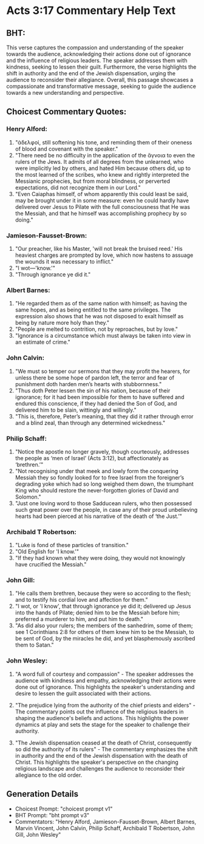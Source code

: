 # Acts 3:17 Commentary Help Text

## BHT:
This verse captures the compassion and understanding of the speaker towards the audience, acknowledging their actions done out of ignorance and the influence of religious leaders. The speaker addresses them with kindness, seeking to lessen their guilt. Furthermore, the verse highlights the shift in authority and the end of the Jewish dispensation, urging the audience to reconsider their allegiance. Overall, this passage showcases a compassionate and transformative message, seeking to guide the audience towards a new understanding and perspective.

## Choicest Commentary Quotes:
### Henry Alford:
1. "ἀδελφοί, still softening his tone, and reminding them of their oneness of blood and covenant with the speaker."
2. "There need be no difficulty in the application of the ἄγνοια to even the rulers of the Jews. It admits of all degrees from the unlearned, who were implicitly led by others, and hated Him because others did, up to the most learned of the scribes, who knew and rightly interpreted the Messianic prophecies, but from moral blindness, or perverted expectations, did not recognize them in our Lord."
3. "Even Caiaphas himself, of whom apparently this could least be said, may be brought under it in some measure: even he could hardly have delivered over Jesus to Pilate with the full consciousness that He was the Messiah, and that he himself was accomplishing prophecy by so doing."

### Jamieson-Fausset-Brown:
1. "Our preacher, like his Master, 'will not break the bruised reed.' His heaviest charges are prompted by love, which now hastens to assuage the wounds it was necessary to inflict." 
2. "I wot—'know.'"
3. "Through ignorance ye did it."

### Albert Barnes:
1. "He regarded them as of the same nation with himself; as having the same hopes, and as being entitled to the same privileges. The expression also shows that he was not disposed to exalt himself as being by nature more holy than they."
2. "People are melted to contrition, not by reproaches, but by love."
3. "Ignorance is a circumstance which must always be taken into view in an estimate of crime."

### John Calvin:
1. "We must so temper our sermons that they may profit the hearers, for unless there be some hope of pardon left, the terror and fear of punishment doth harden men’s hearts with stubbornness." 
2. "Thus doth Peter lessen the sin of his nation, because of their ignorance; for it had been impossible for them to have suffered and endured this conscience, if they had denied the Son of God, and delivered him to be slain, wittingly and willingly."
3. "This is, therefore, Peter’s meaning, that they did it rather through error and a blind zeal, than through any determined wickedness."

### Philip Schaff:
1. "Notice the apostle no longer gravely, though courteously, addresses the people as ‘men of Israel’ (Acts 3:12), but affectionately as ‘brethren.’"
2. "Not recognising under that meek and lowly form the conquering Messiah they so fondly looked for to free Israel from the foreigner’s degrading yoke which had so long weighed them down, the triumphant King who should restore the never-forgotten glories of David and Solomon."
3. "Just one loving word to those Sadducean rulers, who then possessed such great power over the people, in case any of their proud unbelieving hearts had been pierced at his narrative of the death of ‘the Just.’"

### Archibald T Robertson:
1. "Luke is fond of these particles of transition."
2. "Old English for 'I know.'"
3. "If they had known what they were doing, they would not knowingly have crucified the Messiah."

### John Gill:
1. "He calls them brethren, because they were so according to the flesh; and to testify his cordial love and affection for them."
2. "I wot, or 'I know', that through ignorance ye did it; delivered up Jesus into the hands of Pilate; denied him to be the Messiah before him; preferred a murderer to him, and put him to death."
3. "As did also your rulers; the members of the sanhedrim, some of them; see 1 Corinthians 2:8 for others of them knew him to be the Messiah, to be sent of God, by the miracles he did, and yet blasphemously ascribed them to Satan."

### John Wesley:
1. "A word full of courtesy and compassion" - The speaker addresses the audience with kindness and empathy, acknowledging their actions were done out of ignorance. This highlights the speaker's understanding and desire to lessen the guilt associated with their actions.

2. "The prejudice lying from the authority of the chief priests and elders" - The commentary points out the influence of the religious leaders in shaping the audience's beliefs and actions. This highlights the power dynamics at play and sets the stage for the speaker to challenge their authority.

3. "The Jewish dispensation ceased at the death of Christ, consequently so did the authority of its rulers" - The commentary emphasizes the shift in authority and the end of the Jewish dispensation with the death of Christ. This highlights the speaker's perspective on the changing religious landscape and challenges the audience to reconsider their allegiance to the old order.


## Generation Details
- Choicest Prompt: "choicest prompt v1"
- BHT Prompt: "bht prompt v3"
- Commentators: "Henry Alford, Jamieson-Fausset-Brown, Albert Barnes, Marvin Vincent, John Calvin, Philip Schaff, Archibald T Robertson, John Gill, John Wesley"
